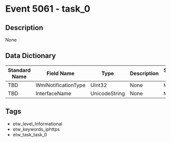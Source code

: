 # Event 5061 - task_0

## Description
None

## Data Dictionary
|Standard Name|Field Name|Type|Description|Sample Value|
|---|---|---|---|---|
|TBD|WmiNotificationType|UInt32|None|`None`|
|TBD|InterfaceName|UnicodeString|None|`None`|

## Tags
* etw_level_Informational
* etw_keywords_iphttps
* etw_task_task_0